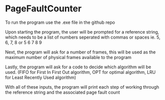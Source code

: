 # PageFaultCounter

To run the program use the .exe file in the github repo

Upon starting the program, the user will be prompted for a reference string, which needs to be a list of numbers seperated with commas or spaces ie. 5, 6, 7, 8 or 5 6 7 8 9

Next, the program will ask for a number of frames, this will be used as the maximum number of physical frames available to the program

Lastly, the program will ask for a code to decide which algorithm will be used. (FIFO for First In First Out algorithm, OPT for optimal algorithm, LRU for Least Recently Used algorithm)

With all of these inputs, the program will print each step of working through the reference string and the associated page fault count
